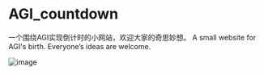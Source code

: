 # AGI_countdown


一个围绕AGI实现倒计时的小网站，欢迎大家的奇思妙想。
A small website for AGI's birth. Everyone’s ideas are welcome.

![image](https://github.com/LNMWR/AGI_countdown/assets/104123146/0b5f57a3-86f5-41ac-9582-070ff722cd7a)

